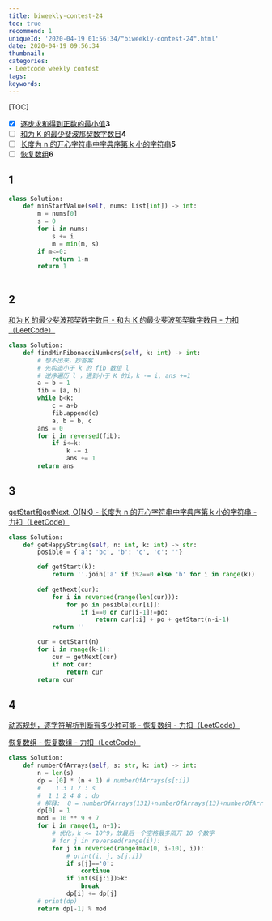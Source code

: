 ```yaml
---
title: biweekly-contest-24
toc: true
recommend: 1
uniqueId: '2020-04-19 01:56:34/"biweekly-contest-24".html'
date: 2020-04-19 09:56:34
thumbnail:
categories:
- Leetcode weekly contest
tags:
keywords:
---
```


[TOC]

- [x] [逐步求和得到正数的最小值](https://leetcode-cn.com/problems/minimum-value-to-get-positive-step-by-step-sum/)**3**
- [ ] [和为 K 的最少斐波那契数字数目](https://leetcode-cn.com/problems/find-the-minimum-number-of-fibonacci-numbers-whose-sum-is-k/)**4**
- [ ] [长度为 n 的开心字符串中字典序第 k 小的字符串](https://leetcode-cn.com/problems/the-k-th-lexicographical-string-of-all-happy-strings-of-length-n/)**5**
- [ ] [恢复数组](https://leetcode-cn.com/problems/restore-the-array/)**6**

<!--more-->

## 1

```python
class Solution:
    def minStartValue(self, nums: List[int]) -> int:
        m = nums[0]
        s = 0
        for i in nums:
            s += i
            m = min(m, s)
        if m<=0:
            return 1-m
        return 1
        
```

## 2

[和为 K 的最少斐波那契数字数目 - 和为 K 的最少斐波那契数字数目 - 力扣（LeetCode）](https://leetcode-cn.com/problems/find-the-minimum-number-of-fibonacci-numbers-whose-sum-is-k/solution/he-wei-k-de-zui-shao-fei-bo-na-qi-shu-zi-shu-mu-by/)

```python
class Solution:
    def findMinFibonacciNumbers(self, k: int) -> int:
        # 想不出来，抄答案
        # 先构造小于 k 的 fib 数组 l
        # 逆序遍历 l ，遇到小于 K 的i，k -= i, ans +=1
        a = b = 1
        fib = [a, b]
        while b<k:
            c = a+b
            fib.append(c)
            a, b = b, c
        ans = 0
        for i in reversed(fib):
            if i<=k:
                k -= i
                ans += 1
        return ans

```

## 3

[getStart和getNext, O(NK) - 长度为 n 的开心字符串中字典序第 k 小的字符串 - 力扣（LeetCode）](https://leetcode-cn.com/problems/the-k-th-lexicographical-string-of-all-happy-strings-of-length-n/solution/getstarthe-getnext-onk-by-suibianfahui/)

```python
class Solution:
    def getHappyString(self, n: int, k: int) -> str:
        posible = {'a': 'bc', 'b': 'c', 'c': ''}

        def getStart(k):
            return ''.join('a' if i%2==0 else 'b' for i in range(k))
        
        def getNext(cur):
            for i in reversed(range(len(cur))):
                for po in posible[cur[i]]:
                    if i==0 or cur[i-1]!=po:
                        return cur[:i] + po + getStart(n-i-1)
            return ''

        cur = getStart(n)
        for i in range(k-1):
            cur = getNext(cur)
            if not cur:
                return cur
        return cur

```

## 4

[动态规划，逐字符解析判断有多少种可能 - 恢复数组 - 力扣（LeetCode）](https://leetcode-cn.com/problems/restore-the-array/solution/dong-tai-gui-hua-zhu-zi-fu-jie-xi-pan-duan-you-duo/)

[恢复数组 - 恢复数组 - 力扣（LeetCode）](https://leetcode-cn.com/problems/restore-the-array/solution/hui-fu-shu-zu-by-leetcode-solution/)

```python
class Solution:
    def numberOfArrays(self, s: str, k: int) -> int:
        n = len(s)
        dp = [0] * (n + 1) # numberOfArrays(s[:i])
        #    1 3 1 7 : s
        #  1 1 2 4 8 : dp  
        # 解释:  8 = numberOfArrays(131)+numberOfArrays(13)+numberOfArrays(1)+numberOfArrays('')
        dp[0] = 1
        mod = 10 ** 9 + 7
        for i in range(1, n+1):
            # 优化，k <= 10^9，故最后一个空格最多隔开 10 个数字
            # for j in reversed(range(i)):
            for j in reversed(range(max(0, i-10), i)):
                # print(i, j, s[j:i])
                if s[j]=='0':
                    continue
                if int(s[j:i])>k:
                    break
                dp[i] += dp[j]
        # print(dp)
        return dp[-1] % mod
```



